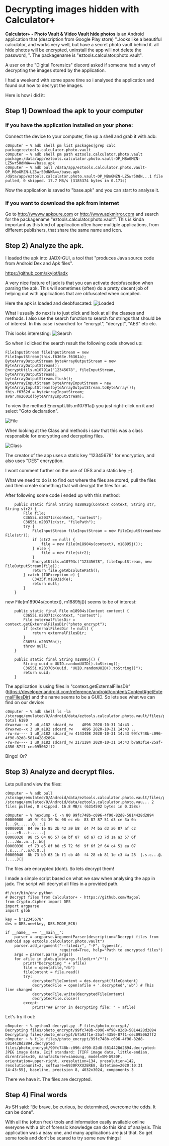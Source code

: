 # Decrypting images hidden with **Calculator+**

**Calculator+ - Photo Vault & Video Vault hide photos** is an Android application that (description from Google Play store) "..looks like a beautiful calculator, and works very well, but have a secret photo vault behind it. all hide photos will be encrypted, uninstall the app will not delete the password, ". The packagename is "eztools.calculator.photo.vault".

A user on the "Digital Forensics" discord asked if someone had a way of decrypting the images stored by the application. 

I had a weekend with some spare time so i analysed the application and found out how to decrypt the images. 

Here is how i did it:

## Step 1) Download the apk to your computer

### If you have the application installed on your phone: 

Connect the device to your computer, fire up a shell and grab it with adb:

````
c0mputer ~ % adb shell pm list packages|grep calc
package:eztools.calculator.photo.vault
c0mputer ~ % adb shell pm path eztools.calculator.photo.vault
package:/data/app/eztools.calculator.photo.vault-OP_MBoGMZN-LZ5wr50dNWA==/base.apk
c0mputer ~ % adb pull /data/app/eztools.calculator.photo.vault-OP_MBoGMZN-LZ5wr50dNWA==/base.apk
/data/app/eztools.calculator.photo.vault-OP_MBoGMZN-LZ5wr50dN...1 file pulled, 0 skipped. 17.7 MB/s (3185374 bytes in 0.171s)
````
Now the application is saved to "base.apk" and you can start to analyse it.

### If you want to download the apk from internet

Go to http://wwww.apkpure.com or http://www.apkmirror.com and search for the packagename "eztools.calculator.photo.vault". 
This is kinda important as this kind of application often have multiple applications, from different publishers, that share the same name and icon.

## Step 2) Analyze the apk.

I loaded the apk into JADX-GUI, a tool that "produces Java source code from Android Dex and Apk files".

https://github.com/skylot/jadx

A very nice feature of jadx is that you can activate deobfuscation when parsing the apk. This will sometimes (often) do a pretty decent job of helping out with applications that are obfuscated when compiled.

Here the apk is loaded and deobfuscated:
![Loaded](/images/1.png "Loaded")

What i usually do next is to just click and look at all the classes and methods. I also use the search function to search for strings that should be of interest. In this case i searched for "encrypt", "decrypt", "AES" etc etc.

This looks interesting:
![Search](/images/2.png "Search")

So when i clicked the search result the following code showed up: 

````
FileInputStream fileInputStream = new FileInputStream(this.f6363e.f6361a);
ByteArrayOutputStream byteArrayOutputStream = new ByteArrayOutputStream();
EncryptUtils.m10791a("12345678", fileInputStream, byteArrayOutputStream);
byteArrayOutputStream.flush();
ByteArrayInputStream byteArrayInputStream = new ByteArrayInputStream(byteArrayOutputStream.toByteArray());
this.f6362d = byteArrayInputStream;
aVar.mo2601d(byteArrayInputStream);
````

To view the method EncryptUtils.m10791a() you just right-click on it and select "Goto declaration".

![File](/images/3.png "File")

When looking at the Class and methods i saw that this was a class responsible for encrypting and decrypting files.

![Class](/images/4.png "Class") 

The creator of the app uses a static key "12345678" for encryption, and also uses "DES" encryption.

I wont comment further on the use of DES and a static key ;-). 

What we need to do is to find out where the files are stored, pull the files and then create something that will decrypt the files for us.

After following some code i ended up with this method:

````
    public static final String m18892g(Context context, String str, String str2) {
        File file;
        C3655i.m20371c(context, "context");
        C3655i.m20371c(str, "filePath");
        try {
            FileInputStream fileInputStream = new FileInputStream(new File(str));
            if (str2 == null) {
                file = new File(m18904s(context), m18895j());
            } else {
                file = new File(str2);
            }
            EncryptUtils.m10793c("12345678", fileInputStream, new FileOutputStream(file));
            return file.getAbsolutePath();
        } catch (IOException e) {
            C3435f.m18931d(e);
            return null;
        }
    }
````
new File(m18904s(context), m18895j()) seems to be of interest:

````
    public static final File m18904s(Context context) {
        C3655i.m20371c(context, "context");
        File externalFilesDir = context.getExternalFilesDir("photo_encrypt");
        if (externalFilesDir != null) {
            return externalFilesDir;
        }
        C3655i.m20376h();
        throw null;
    }
````
````
    public static final String m18895j() {
        String uuid = UUID.randomUUID().toString();
        C3655i.m20370b(uuid, "UUID.randomUUID().toString()");
        return uuid;
    }
````

The application is using files in "context.getExternalFilesDir" (https://developer.android.com/reference/android/content/Context#getExternalFilesDir) and the name seems to be a GUID. So lets see what we can find on our device:

````
c0mputer ~ % adb shell ls -la /storage/emulated/0/Android/data/eztools.calculator.photo.vault/files/photo_encrypt/
total 6180
drwxrwx--x 2 u0_a182 sdcard_rw    4096 2020-10-31 14:43 .
drwxrwx--x 3 u0_a182 sdcard_rw    4096 2020-10-31 14:43 ..
-rw-rw---- 1 u0_a182 sdcard_rw 4143408 2020-10-31 14:43 99fc748b-c096-4f90-82d8-5814428d2894
-rw-rw---- 1 u0_a182 sdcard_rw 2171184 2020-10-31 14:43 b7a93f1e-25af-4350-87f1-cec095062ff2
````

Bingo! Or?

## Step 3) Analyze and decrypt files.

Lets pull and view the files:

````
c0mputer ~ % adb pull /storage/emulated/0/Android/data/eztools.calculator.photo.vault/files/photo_encrypt/        
/storage/emulated/0/Android/data/eztools.calculator.photo.vau... 2 files pulled, 0 skipped. 16.8 MB/s (6314592 bytes in 0.358s)

c0mputer ~ % hexdump -C -n 80 99fc748b-c096-4f90-82d8-5814428d2894
00000000  a5 9f 94 39 5c 08 ec eb  83 87 87 51 d3 ce 3a 0a  |...9\......Q..:.|
00000010  84 9e 1e 85 2b 42 a9 b8  d4 74 ba d3 a6 87 af c2  |....+B...t......|
00000020  98 c5 04 86 57 6e bf 87  6d a7 c3 7d 1a a3 57 6f  |....Wn..m..}..Wo|
00000030  cf 73 e5 8f b8 c5 72 fd  9f 6f 2f 64 c4 51 ea 07  |.s....r..o/d.Q..|
00000040  8b 73 b9 63 1b f1 cb 40  f4 28 cb 81 1e c3 4a 28  |.s.c...@.(....J(|
````

The files are encrypted (doh!). So lets decrypt them!

I made a simple script based on what we saw when analysing the app in jadx. The script will decrypt all files in a provided path.

````
#!/usr/bin/env python
# Decrypt files from Calculator+ - https://github.com/Magpol
from Crypto.Cipher import DES
import argparse
import glob

key = b'12345678'
des = DES.new(key, DES.MODE_ECB)

if __name__ == '__main__':
    parser = argparse.ArgumentParser(description="Decrypt files from Android app eztools.calculator.photo.vault")
    parser.add_argument("--filedir", "-F", type=str,
                        required=True, help="Path to encrypted files")
    args = parser.parse_args()
    for afile in glob.glob(args.filedir+'/*'):
        print("Decrypting " + afile)
        file = open(afile,"rb")
        fileContent = file.read()
        try:        
            decryptedFileContent = des.decrypt(fileContent)
            decryptedFile = open(afile + '.decrypted','wb') # This line changed
            decryptedFile.write(decryptedFileContent)
            decryptedFile.close()
        except:
            print("## Error in decrypting file: " + afile)
````

Let's try it out:

````
c0mputer ~ % python3 decrypt.py -F files/photo_encrypt/
Decrypting files/photo_encrypt/99fc748b-c096-4f90-82d8-5814428d2894
Decrypting files/photo_encrypt/b7a93f1e-25af-4350-87f1-cec095062ff2
c0mputer ~ % file files/photo_encrypt/99fc748b-c096-4f90-82d8-5814428d2894.decrypted 
files/photo_encrypt/99fc748b-c096-4f90-82d8-5814428d2894.decrypted: JPEG image data, Exif standard: [TIFF image data, little-endian, direntries=10, manufacturer=samsung, model=SM-G930F, orientation=upper-right, xresolution=134, yresolution=142, resolutionunit=2, software=G930FXXU2ERE8, datetime=2020:10:31 14:43:55], baseline, precision 8, 4032x3024, components 3
````

There we have it. The files are decrypted.

## Step 4) Final words

As SH said: “Be brave, be curious, be determined, overcome the odds. It can be done”. 

With all the (often free) tools and information easily available online everyone with a bit of forensic knowledge can do this kind of 
analysis. This application was a easy one, and many applications are just that. So get some tools and don't be scared to try some new things!  
  

